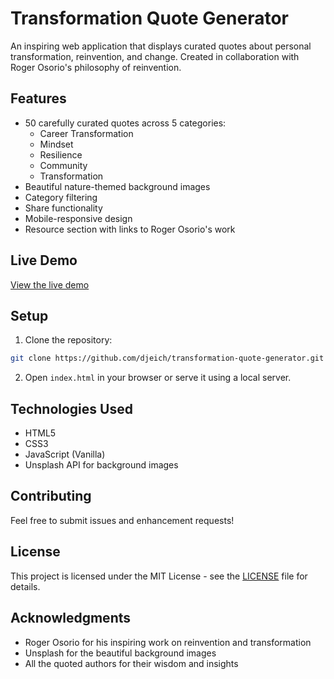 # Transformation Quote Generator

An inspiring web application that displays curated quotes about personal transformation, reinvention, and change. Created in collaboration with Roger Osorio's philosophy of reinvention.

## Features

- 50 carefully curated quotes across 5 categories:
  - Career Transformation
  - Mindset
  - Resilience
  - Community
  - Transformation
- Beautiful nature-themed background images
- Category filtering
- Share functionality
- Mobile-responsive design
- Resource section with links to Roger Osorio's work

## Live Demo

[View the live demo](https://djeich.github.io/transformation-quote-generator)

## Setup

1. Clone the repository:
```bash
git clone https://github.com/djeich/transformation-quote-generator.git
```

2. Open `index.html` in your browser or serve it using a local server.

## Technologies Used

- HTML5
- CSS3
- JavaScript (Vanilla)
- Unsplash API for background images

## Contributing

Feel free to submit issues and enhancement requests!

## License

This project is licensed under the MIT License - see the [LICENSE](LICENSE) file for details.

## Acknowledgments

- Roger Osorio for his inspiring work on reinvention and transformation
- Unsplash for the beautiful background images
- All the quoted authors for their wisdom and insights 